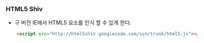 ### HTML5 Shiv
- 구 버전 IE에서 HTML5 요소를 인식 할 수 있게 한다.

```html
	<script src="http://html5shiv.googlecode.com/svn/trunk/html5.js"></script>
```
